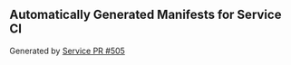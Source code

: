 ## Automatically Generated Manifests for Service CI
Generated by [Service PR #505](https://github.com/trustyai-explainability/trustyai-explainability/pull/505)
